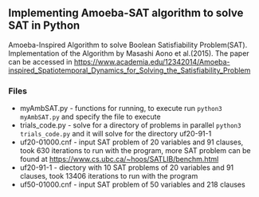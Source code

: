 ## Implementing Amoeba-SAT algorithm to solve SAT in Python 
Amoeba-Inspired Algorithm to solve Boolean Satisfiability Problem(SAT). Implementation of the Algorithm by Masashi Aono et al.(2015). The paper can be accessed in https://www.academia.edu/12342014/Amoeba-inspired_Spatiotemporal_Dynamics_for_Solving_the_Satisfiability_Problem

### Files
- myAmbSAT.py - functions for running, to execute run `python3 myAmbSAT.py` and specify the file to execute
- trials_code.py - solve for a directory of problems in parallel `python3 trials_code.py` and it will solve for the directory uf20-91-1
- uf20-01000.cnf - input SAT problem of 20 variables and 91 clauses, took 630 iterations to run with the program, more SAT problem can be found at https://www.cs.ubc.ca/~hoos/SATLIB/benchm.html
- uf20-91-1 - diectory with 10 SAT problems of 20 variables and 91 clauses, took 13406 iterations to run with the program
- uf50-01000.cnf - input SAT problem of 50 variables and 218 clauses
